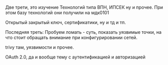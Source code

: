 Две трети, это изучение Технологий типа ВПН, ИПСЕК ну и прочее. При этом базу технологий они получили на мдк0101

Открытый закрытый ключ, сертификатики, ну и тд и тп.

Последняя треть: Пробуем ломать - суть, показать уязвимые точки, на что стоит обращать внимание при конфигурировании сетей.

trivy там, уязвимости и прочее.

OAuth 2.0, да и вообще тему с аутентификацией и авторизацией